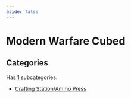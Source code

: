 ```yaml
---
aside: false
---
```



# Modern Warfare Cubed

## Categories

Has 1 subcategories.

* [Crafting Station/Ammo Press](./crafting_station.md)

